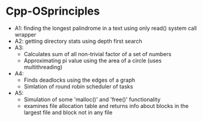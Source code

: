 # Cpp-OSprinciples
- A1: finding the longest palindrome in a text using only read() system call wrapper
- A2: getting directory stats using depth first search
- A3: 
  - Calculates sum of all non-trivial factor of a set of numbers
  - Approximating pi value using the area of a circle (uses multithreading)
- A4:
  - Finds deadlocks using the edges of a graph
  - Simlation of round robin scheduler of tasks
- A5:
  - Simulation of some 'malloc()' and 'free()' functionality
  - examines file allocation table and returns info about blocks in the largest file and block not in any file
